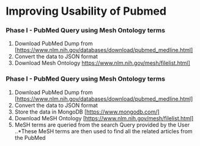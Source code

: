 # Improving Usability of Pubmed

### Phase I - PubMed Query using Mesh Ontology terms

1. Download PubMed Dump from [https://www.nlm.nih.gov/databases/download/pubmed_medline.html]
2. Convert the data to JSON format
3. Download Mesh Ontology https://www.nlm.nih.gov/mesh/filelist.html]

### Phase I - PubMed Query using Mesh Ontology terms

1. Download PubMed Dump from [https://www.nlm.nih.gov/databases/download/pubmed_medline.html]
2. Convert the data to JSON format
3. Store the data in MongoDB [https://www.mongodb.com/]
3. Download MeSH Ontology [https://www.nlm.nih.gov/mesh/filelist.html]
4. MeSH terms are queried from the search Query provided by the User
..*These MeSH terms are then used to find all the related articles from the PubMed
